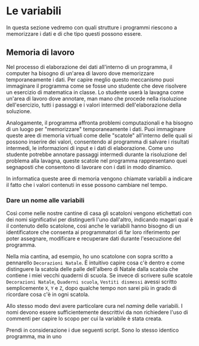 # Le variabili
In questa sezione vedremo con quali strutture i programmi riescono a memorizzare i dati e di che tipo questi possono essere.

## Memoria di lavoro
Nel processo di elaborazione dei dati all'interno di un programma, il computer ha bisogno di un'area di lavoro dove memorizzare temporaneamente i dati. Per capire meglio questo meccanismo puoi immaginare il programma come se fosse uno studente che deve risolvere un esercizio di matematica in classe. Lo studente userà la lavagna come un'area di lavoro dove annotare, man mano che procede nella risoluzione dell'esercizio, tutti i passaggi e i valori intermedi dell'elaborazione della soluzione.

Analogamente, il programma affronta problemi computazionali e ha bisogno di un luogo per "memorizzare" temporaneamente i dati. Puoi immaginare queste aree di memoria virtuali come delle "scatole" all'interno delle quali si possono inserire dei valori, consentendo al programma di salvare i risultati intermedi, le informazioni di input e i dati di elaborazione. Come uno studente potrebbe annotare passaggi intermedi durante la risoluzione del problema alla lavagna, queste scatole nel programma rappresentano quei segnaposti che consentono di lavorare con i dati in modo dinamico. 

<note>
    <p>In informatica queste aree di memoria vengono chiamate <emphasis>variabili</emphasis> a indicare il fatto che i valori contenuti in esse possono cambiare nel tempo.</p>
</note>

### Dare un nome alle variabili
Così come nelle nostre cantine di casa gli scatoloni vengono etichettati con dei nomi significativi per distinguerli l'uno dall'altro, indicando magari qual è il contenuto dello scatolone, così anche le variabili hanno bisogno di un identificatore che consenta ai programmatori di far loro riferimento per poter assegnare, modificare e recuperare dati durante l'esecuzione del programma.

Nella mia cantina, ad esempio, ho uno scatolone con sopra scritto a pennarello `Decorazioni Natale`. È intuitivo capire cosa c'è dentro e come distinguere la scatola delle palle dell'albero di Natale dalla scatola che contiene i miei vecchi quaderni di scuola. Se invece di scrivere sulle scatole `Decorazioni Natale`, `Quaderni scuola`, `Vestiti dismessi` avessi scritto semplicemente `X`, `Y` e `Z`, dopo qualche tempo non sarei più in grado di ricordare cosa c'è in ogni scatola.

Allo stesso modo devi avere particolare cura nel _naming_ delle variabili. I nomi devono essere sufficientemente descrittivi da non richiedere l'uso di commenti per capire lo scopo per cui la variabile è stata creata.

Prendi in considerazione i due seguenti script. Sono lo stesso identico programma, ma in uno  